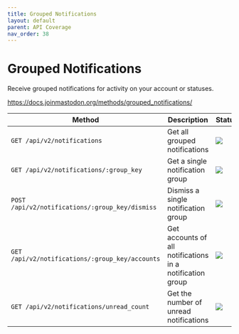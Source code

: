 ```yaml
---
title: Grouped Notifications
layout: default
parent: API Coverage
nav_order: 38
---
```


# Grouped Notifications

Receive grouped notifications for activity on your account or statuses.

<a href="https://docs.joinmastodon.org/methods/grouped_notifications/" target="_blank">https://docs.joinmastodon.org/methods/grouped_notifications/</a>

| Method                                          | Description                                               | Status                          | Comments          | 
|-------------------------------------------------|-----------------------------------------------------------|---------------------------------|-------------------|
| `GET /api/v2/notifications`                     | Get all grouped notifications                             | <img src="/assets/green16.png"> | Fully supported   |
| `GET /api/v2/notifications/:group_key`          | Get a single notification group                           | <img src="/assets/green16.png"> | Fully supported   |
| `POST /api/v2/notifications/:group_key/dismiss` | Dismiss a single notification group                       | <img src="/assets/green16.png"> | Fully supported   |
| `GET /api/v2/notifications/:group_key/accounts` | Get accounts of all notifications in a notification group | <img src="/assets/red16.png">   | Not yet supported |
| `GET /api/v2/notifications/unread_count`        | Get the number of unread notifications                    | <img src="/assets/red16.png">   | Not yet supported |
